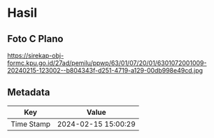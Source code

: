 # Hasil

## Foto C Plano

https://sirekap-obj-formc.kpu.go.id/27ad/pemilu/ppwp/63/01/07/20/01/6301072001009-20240215-123002--b804343f-d251-4719-a129-00db998e49cd.jpg


## Metadata

| Key        | Value               |
| ---------- | ------------------- |
| Time Stamp | 2024-02-15 15:00:29 |



